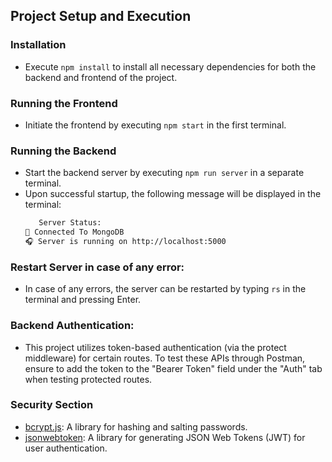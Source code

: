 ## Project Setup and Execution

### Installation

- Execute `npm install` to install all necessary dependencies for both the backend and frontend of the project.


### Running the Frontend

- Initiate the frontend by executing `npm start` in the first terminal.

### Running the Backend

- Start the backend server by executing `npm run server` in a separate terminal.
- Upon successful startup, the following message will be displayed in the terminal:
   ```sh
      Server Status:
   🔌 Connected To MongoDB
   🎧 Server is running on http://localhost:5000
   ```

### Restart Server in case of any error:

   - In case of any errors, the server can be restarted by typing `rs` in the terminal and pressing Enter.


###  Backend Authentication:
   - This project utilizes token-based authentication (via the protect middleware) for certain routes. To test these APIs through Postman, ensure to add the token to the "Bearer Token" field under the "Auth" tab when testing protected routes.

###  Security Section

- [bcrypt.js](https://www.npmjs.com/package/bcryptjs): A library for hashing and salting passwords.
- [jsonwebtoken](https://www.npmjs.com/package/jsonwebtoken): A library for generating JSON Web Tokens (JWT) for user authentication.
